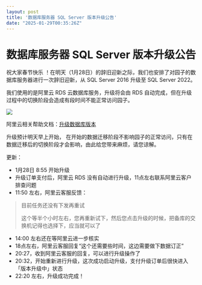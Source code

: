 ```yaml
---
layout: post
title: '数据库服务器 SQL Server 版本升级公告'
date: "2025-01-29T00:35:26Z"
---
```

数据库服务器 SQL Server 版本升级公告
========================

祝大家春节快乐 ！在明天（1月28日）的辞旧迎新之际，我们也安排了对园子的数据库服务器进行一次辞旧迎新，从 SQL Server 2016 升级至 SQL Server 2022。

我们使用的是阿里云 RDS 云数据库服务，升级将会由 RDS 自动完成，但在升级过程中的切换阶段会造成有段时间不能正常访问园子。

![](https://img2024.cnblogs.com/blog/35695/202501/35695-20250127193808601-766426500.png)

阿里云相关帮助文档：[升级数据库版本](https://help.aliyun.com/zh/rds/apsaradb-rds-for-sql-server/upgrade-the-major-engine-version-and-rds-edition-of-an-apsaradb-rds-for-sql-server-instance)

升级预计明天早上开始， 在开始的数据迁移阶段不影响园子的正常访问，只有在数据迁移后的切换阶段才会影响，由此给您带来麻烦，请您谅解。

更新：

*   1月28日 8:55 开始升级
*   升级订单支付后，阿里云 RDS 没有自动进行升级，11点左右联系阿里云客户排查问题
*   11:50 左右，阿里云客服反馈：

> 目前任务还没有下发再重试
> 
> 这个等半个小时左右，您再重新试下，然后您点击升级的时候，把备库的交换机记得也选择下，应当就可以了

*   14:00 左右还在等阿里云进一步核实
*   18点左右，阿里云客服回复“这个还需要些时间，这边需要做下数据订正”
*   20:27，收到阿里云客服的回复，可以进行升级操作了
*   20:32，开始重新进行升级，这次成功启动升级，支付升级订单后很快进入「版本升级中」状态
*   22:20 左右，升级成功完成！